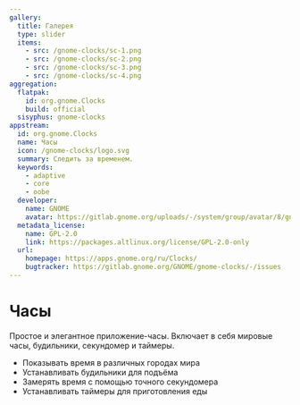 ```yaml
---
gallery:
  title: Галерея
  type: slider
  items:
    - src: /gnome-clocks/sc-1.png
    - src: /gnome-clocks/sc-2.png
    - src: /gnome-clocks/sc-3.png
    - src: /gnome-clocks/sc-4.png
aggregation:
  flatpak:
    id: org.gnome.Clocks
    build: official
  sisyphus: gnome-clocks
appstream:
  id: org.gnome.Clocks
  name: Часы
  icon: /gnome-clocks/logo.svg
  summary: Следить за временем.
  keywords:
    - adaptive
    - core
    - oobe
  developer:
    name: GNOME
    avatar: https://gitlab.gnome.org/uploads/-/system/group/avatar/8/gnomelogo.png?width=48
  metadata_license:
    name: GPL-2.0
    link: https://packages.altlinux.org/license/GPL-2.0-only
  url:
    homepage: https://apps.gnome.org/ru/Clocks/
    bugtracker: https://gitlab.gnome.org/GNOME/gnome-clocks/-/issues
---
```


# Часы

Простое и элегантное приложение-часы. Включает в себя мировые часы, будильники, секундомер и таймеры.

* Показывать время в различных городах мира
* Устанавливать будильники для подъёма
* Замерять время с помощью точного секундомера
* Устанавливать таймеры для приготовления еды
<AGWGallery />

<!--@include: @apps/_parts/install/content-repo.md-->
<!--@include: @apps/_parts/install/content-flatpak.md-->